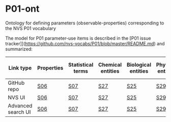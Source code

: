 # P01-ont
Ontology for defining parameters (observable-properties) corresponding to the NVS P01 vocabulary

The model for P01 parameter-use items is described in the [P01 issue tracker]](https://github.com/nvs-vocabs/P01/blob/master/README.md) and summarized: 

Link type | Properties | Statistical terms | Chemical entities | Biological entities | Physical entities | Measurement-matrix relationships | Matrices | Sample preparation methods | Analytical methods | Data processing methods |
-------|-------|-------|-------|-------|-------|-------|------|-------|-------|-------|
GitHub repo | [S06](https://github.com/nvs-vocabs/S06/) | [S07](https://github.com/nvs-vocabs/S07/) | [S27](https://github.com/nvs-vocabs/S27/) | [S25](https://github.com/nvs-vocabs/S25/) |[S29](https://github.com/nvs-vocabs/S29/)|[S02](https://github.com/nvs-vocabs/S02/) | [S26](https://github.com/nvs-vocabs/S26/) | [S03](https://github.com/nvs-vocabs/S23/)| [S04](https://github.com/nvs-vocabs/S04/)|[S05](https://github.com/nvs-vocabs/S05/)
NVS UI | [S06](https://vocab.nerc.ac.uk/collection/S06/) | [S07](https://vocab.nerc.ac.uk/collection/S07/) | [S27](https://vocab.nerc.ac.uk/collection/S27/) | [S25](https://vocab.nerc.ac.uk/collection/S25/) |[S29](https://vocab.nerc.ac.uk/collection/S29/)|[S02](https://vocab.nerc.ac.uk/collection/S02/) | [S26](https://vocab.nerc.ac.uk/collection/S26/) | [S03](https://vocab.nerc.ac.uk/collection/S23/)| [S04](https://vocab.nerc.ac.uk/collection/S04/)|[S05](https://vocab.nerc.ac.uk/collection/S05/)
Advanced search UI | [S06](https://www.bodc.ac.uk/resources/vocabularies/vocabulary_search/S06/) | [S07](https://www.bodc.ac.uk/resources/vocabularies/vocabulary_search/S07/) | [S27](https://www.bodc.ac.uk/resources/vocabularies/vocabulary_search/S27/) | [S25](https://www.bodc.ac.uk/resources/vocabularies/vocabulary_search/S25/) |[S29](https://www.bodc.ac.uk/resources/vocabularies/vocabulary_search/S29/)|[S02](https://www.bodc.ac.uk/resources/vocabularies/vocabulary_search/S02/) | [S26](https://www.bodc.ac.uk/resources/vocabularies/vocabulary_search/S26/) | [S03](https://www.bodc.ac.uk/resources/vocabularies/vocabulary_search/S23/)| [S04](https://www.bodc.ac.uk/resources/vocabularies/vocabulary_search/S04/)|[S05](https://www.bodc.ac.uk/resources/vocabularies/vocabulary_search/S05/)

